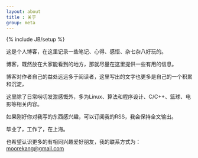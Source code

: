 ```yaml
---
layout: about
title : 关于
group: meta
---
```

{% include JB/setup %}


这是个人博客，在这里记录一些笔记、心得、感悟、杂七杂八好玩的。

博客，既然放在大家能看到的地方，那就尽量在这里提供一些有用的信息。

博客对作者自己的益处远远多于阅读者，这里写出的文字也更多是自己的一个积累和沉淀，

这里除了日常唠叨发泄感慨外，多为Linux、算法和程序设计、C/C++、篮球、电影等相关内容。

如果刚好你对我写的东西感兴趣，可以订阅我的RSS，我会保持全文输出。


毕业了，工作了，在上海。

也希望认识更多的有相同兴趣爱好朋友，我的联系方式为：moorekang@gmail.com
